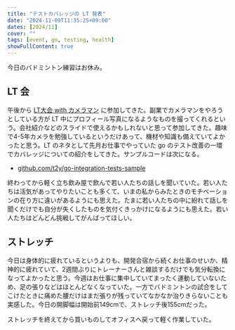```yaml
---
title: "テストカバレッジの LT 発表"
date: "2024-11-09T11:35:25+09:00"
dates: [2024/11]
cover: ""
tags: [event, go, testing, health]
showFullContent: true
---
```


今日のバドミントン練習はお休み。

## LT 会

午後から [LT大会 with カメラマン](https://kobe-sannomiya-dev.connpass.com/event/332096/) に参加してきた。副業でカメラマンをやろうとしている方が LT 中にプロフィール写真になるようなものを撮ってくれるという。会社紹介などのスライドで使えるかもしれないと思って参加してきた。趣味で4-5年カメラを勉強しているというだけあって、機材や知識も備えていてよかったと思う。LT のネタとして先月お仕事でやっていた go のテスト改善の一環でカバレッジについての紹介をしてきた。サンプルコードは次になる。

* [github.com/t2y/go-integration-tests-sample](https://github.com/t2y/go-integration-tests-sample)

終わってから軽く立ち飲み屋で飲んで若い人たちの話しを聞いていた。若い人たちは活気があってやりたいことも多くて、いまの私からみたときのモチベーションの在り方に違いがあるようにも思えた。たまに若い人たちの中に紛れて話しを聞くだけでも自分が失くしたものを気付くきっかけになるようにも思えた。若い人たちはどんどん挑戦してがんばってほしい。

## ストレッチ

今日は身体的に疲れているというよりも、開発合宿から続くお仕事のせいか、精神的に疲れていて、2週間ぶりにトレーナーさんと雑談するだけでも気分転換になってよかったと思う。今週はお仕事に集中していてまったく運動していないため、足の張りなどはほとんどなくなっていた。一方でバドミントンの試合をしてこけたときに痛めた腰だけはまだ張りが残っていてなかなか治りきらないことも実感した。今日の開脚幅は開始前149cmで、ストレッチ後155cmだった。

ストレッチを終えてから買いものしてオフィスへ戻って軽く作業していた。
